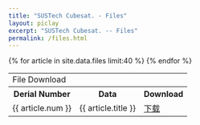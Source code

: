 ```yaml
---
title: "SUSTech Cubesat. - Files"
layout: piclay
excerpt: "SUSTech Cubesat. -- Files"
permalink: /files.html
---
```


<table id="dataListTable" class="table table-condensed table-hover" style="display:block;">
    <tbody> 
        <tr>
            <td class='title' colspan='3'>
                File Download
            </td>
        </tr>            
        <tr>
            <th class="sort1">
                Derial Number
            </th>
            <th class="sort2 text-center">
                Data
            </th>
            <th class="sort3">
                Download
            </th>
        </tr>
        {% for article in site.data.files limit:40 %}
        <tr>
            <td class="sort1">
                {{ article.num }}
            </td>
            <td id="aa" class="sort2">
                {{ article.title }}
            </td>
            <td class="sort3">
                <a id="ContentPlaceHolder1_rf_rep_DataList_down_allow_0" href="{{ site.url }}{{ site.baseurl }}/references/{{ article.title }}" target="_blank">下载</a>
            </td>
        </tr>
        {% endfor %}      
    </tbody>
</table>

<!-- # Pictures
Jump to: [Leiden](#leiden), [ETHZ](#ethz), [Cornell](#cornell), [St Andrews](#st-andrews)


## Leiden

#### Timelapse of our STM assembling [(see LION news item)](https://www.physics.leidenuniv.nl/index.php?id=11573&news=867&type=lion&ln=EN):
<iframe width="560" height="315" src="https://www.youtube.com/embed/3iKvUMv1h5A" frameborder="0" allowfullscreen></iframe>

#### Gallery
(Right-click *'view image'* to see a larger image.)
{% assign number_printed = 0 %}
{% for pic in site.data.pictures_Leiden %}

{% assign even_odd = number_printed | modulo: 4 %}

{% if even_odd == 0 %}
<div class="row">
{% endif %}

<div class="col-sm-3 clearfix">
<img src="{{ site.url }}{{ site.baseurl }}/images/picpic/Gallery/{{ pic.image }}" class="img-responsive" width="95%" style="float: left" />
</div>

{% assign number_printed = number_printed | plus: 1 %}

{% if even_odd > 2 %}
</div>
{% endif %}


{% endfor %}

{% assign even_odd = number_printed | modulo: 4 %}
{% if even_odd == 1 %}
</div>
{% endif %}

{% if even_odd == 2 %}
</div>
{% endif %}

{% if even_odd == 3 %}
</div>
{% endif %}

<p> &nbsp; </p>

First advertisement.
<figure>
<img src="{{ site.url }}{{ site.baseurl }}/images/picpic/WebpageLeiden_red.jpg" width="60%" >
</figure>


## ETHZ
From the [group of Andreas Wallraff](http://www.qudev.ethz.ch/).
<figure>
<img src="{{ site.url }}{{ site.baseurl }}/images/picpic/WebpageETH_red.jpg" width="60%">
</figure>

## Cornell
From the [group of Seamus JC Davis](http://davisgroup.lassp.cornell.edu).
<figure>
<img src="{{ site.url }}{{ site.baseurl }}/images/picpic/WebpageCornell_red.jpg" width="60%">
</figure>

## St Andrews
From the [group of Felix Baumberger](http://dqmp.unige.ch/baumberger/) (now at University of Geneva).
<figure>
<img src="{{ site.url }}{{ site.baseurl }}/images/picpic/WebpageSTA_red.jpg" width="60%">
</figure> --> 
